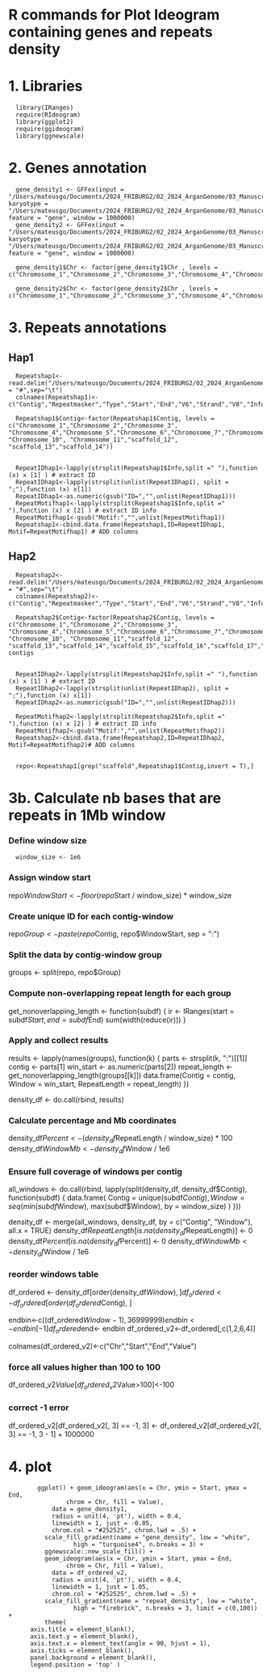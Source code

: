 # R commands for Plot Ideogram containing genes and  repeats density 


# 1. Libraries


      library(IRanges)
      require(RIdeogram)
      library(ggplot2)
      require(ggideogram)
      library(ggnewscale)



# 2.  Genes annotation

      gene_density1 <- GFFex(input = "/Users/mateusgo/Documents/2024_FRIBURG2/02_2024_ArganGenome/03_Manuscript_v6/04_Annotation/01_hap1/Sspinosum_hap1.gtf", karyotype = "/Users/mateusgo/Documents/2024_FRIBURG2/02_2024_ArganGenome/03_Manuscript_v6/11_Ideogram/Hap1_Karyotype.txt", feature = "gene", window = 1000000)
      gene_density2 <- GFFex(input = "/Users/mateusgo/Documents/2024_FRIBURG2/02_2024_ArganGenome/03_Manuscript_v6/04_Annotation/02_hap2/Sspinosum_hap2.gtf", karyotype = "/Users/mateusgo/Documents/2024_FRIBURG2/02_2024_ArganGenome/03_Manuscript_v6/11_Ideogram/Hap2_Karyotype.txt", feature = "gene", window = 1000000)

      gene_density1$Chr <- factor(gene_density1$Chr , levels = c("Chromosome_1","Chromosome_2","Chromosome_3","Chromosome_4","Chromosome_5","Chromosome_6","Chromosome_7","Chromosome_8","Chromosome_9","Chromosome_10","Chromosome_11"))

      gene_density2$Chr <- factor(gene_density2$Chr , levels = c("Chromosome_1","Chromosome_2","Chromosome_3","Chromosome_4","Chromosome_5","Chromosome_6","Chromosome_7","Chromosome_8","Chromosome_9","Chromosome_10","Chromosome_11"))






# 3. Repeats annotations

## Hap1

      Repeatshap1<- read.delim("/Users/mateusgo/Documents/2024_FRIBURG2/02_2024_ArganGenome/03_Manuscript_v6/03_Repeats/S_spinosum_hap1.fa.out.gff",h=F,comment.char = "#",sep="\t")
      colnames(Repeatshap1)<-c("Contig","Repeatmasker","Type","Start","End","V6","Strand","V8","Info")

      Repeatshap1$Contig<-factor(Repeatshap1$Contig, levels = c("Chromosome_1","Chromosome_2","Chromosome_3", "Chromosome_4","Chromosome_5","Chromosome_6","Chromosome_7","Chromosome_8","Chromosome_9", "Chromosome_10", "Chromosome_11","scaffold_12", "scaffold_13","scaffold_14"))


      RepeatIDhap1<-lapply(strsplit(Repeatshap1$Info,split =" "),function (x) x [1] ) # extract ID
      RepeatIDhap1<-lapply(strsplit(unlist(RepeatIDhap1), split = ";"),function (x) x[1])
      RepeatIDhap1<-as.numeric(gsub("ID=","",unlist(RepeatIDhap1)))
      RepeatMotifhap1<-lapply(strsplit(Repeatshap1$Info,split =" "),function (x) x [2] ) # extract ID info
      RepeatMotifhap1<-gsub("Motif:","",unlist(RepeatMotifhap1))
      Repeatshap1<-cbind.data.frame(Repeatshap1,ID=RepeatIDhap1, Motif=RepeatMotifhap1) # ADD columns



## Hap2

      Repeatshap2<- read.delim("/Users/mateusgo/Documents/2024_FRIBURG2/02_2024_ArganGenome/03_Manuscript_v6/03_Repeats/Repeats_S_spinosum_hap2.fa.out.gff",h=F,comment.char = "#",sep="\t")
      colnames(Repeatshap2)<-c("Contig","Repeatmasker","Type","Start","End","V6","Strand","V8","Info")

      Repeatshap2$Contig<-factor(Repeatshap2$Contig, levels = c("Chromosome_1","Chromosome_2","Chromosome_3", "Chromosome_4","Chromosome_5","Chromosome_6","Chromosome_7","Chromosome_8","Chromosome_9", "Chromosome_10", "Chromosome_11","scaffold_12", "scaffold_13","scaffold_14","scaffold_15","scaffold_16","scaffold_17","scaffold_18","scaffold_19","scaffold_20"))#order contigs


      RepeatIDhap2<-lapply(strsplit(Repeatshap2$Info,split =" "),function (x) x [1] ) # extract ID  
      RepeatIDhap2<-lapply(strsplit(unlist(RepeatIDhap2), split = ";"),function (x) x[1])  
      RepeatIDhap2<-as.numeric(gsub("ID=","",unlist(RepeatIDhap2)))
      
      RepeatMotifhap2<-lapply(strsplit(Repeatshap2$Info,split =" "),function (x) x [2] ) # extract ID info
      RepeatMotifhap2<-gsub("Motif:","",unlist(RepeatMotifhap2))
      Repeatshap2<-cbind.data.frame(Repeatshap2,ID=RepeatIDhap2, Motif=RepeatMotifhap2)# ADD columns


      repo<-Repeatshap1[grep("scaffold",Repeatshap1$Contig,invert = T),]


# 3b. Calculate nb bases that are repeats in 1Mb window
### Define window size

      window_size <- 1e6

### Assign window start
repo$WindowStart <- floor(repo$Start / window_size) * window_size

### Create unique ID for each contig-window
repo$Group <- paste(repo$Contig, repo$WindowStart, sep = ":")

### Split the data by contig-window group
groups <- split(repo, repo$Group)

### Compute non-overlapping repeat length for each group
get_nonoverlapping_length <- function(subdf) {
  ir <- IRanges(start = subdf$Start, end = subdf$End)
  sum(width(reduce(ir)))
}

### Apply and collect results
results <- lapply(names(groups), function(k) {
  parts <- strsplit(k, ":")[[1]]
  contig <- parts[1]
  win_start <- as.numeric(parts[2])
  repeat_length <- get_nonoverlapping_length(groups[[k]])
  data.frame(Contig = contig, Window = win_start, RepeatLength = repeat_length)
})

density_df <- do.call(rbind, results)

### Calculate percentage and Mb coordinates
density_df$Percent <- (density_df$RepeatLength / window_size) * 100
density_df$WindowMb <- density_df$Window / 1e6

### Ensure full coverage of windows per contig
all_windows <- do.call(rbind, lapply(split(density_df, density_df$Contig), function(subdf) {
  data.frame(
    Contig = unique(subdf$Contig),
    Window = seq(min(subdf$Window), max(subdf$Window), by = window_size)
  )
}))

density_df <- merge(all_windows, density_df, by = c("Contig", "Window"), all.x = TRUE)
density_df$RepeatLength[is.na(density_df$RepeatLength)] <- 0
density_df$Percent[is.na(density_df$Percent)] <- 0
density_df$WindowMb <- density_df$Window / 1e6

### reorder windows table

df_ordered <- density_df[order(density_df$Window), ]
df_ordered <- df_ordered[order(df_ordered$Contig), ]

endbin<-c((df_ordered$Window -1 ),36999999)
endbin<-endbin [-1]
df_ordered$end<- endbin
df_ordered_v2<-df_ordered[,c(1,2,6,4)]

colnames(df_ordered_v2)<-c("Chr","Start","End","Value")

### force all values higher than 100 to 100
df_ordered_v2$Value[df_ordered_v2$Value>100]<-100

### correct -1 error
df_ordered_v2[df_ordered_v2[, 3] == -1, 3] <- df_ordered_v2[df_ordered_v2[, 3] == -1, 3 - 1] + 1000000


# 4. plot


            ggplot() + geom_ideogram(aes(x = Chr, ymin = Start, ymax = End, 
                    chrom = Chr, fill = Value), 
                data = gene_density1,
                radius = unit(4, 'pt'), width = 0.4, 
                linewidth = 1, just = -0.05,
                chrom.col = "#252525", chrom.lwd = .5) +
              scale_fill_gradient(name = "gene_density", low = "white", 
                      high = "turquoise4", n.breaks = 3) +
              ggnewscale::new_scale_fill() +
              geom_ideogram(aes(x = Chr, ymin = Start, ymax = End, 
                    chrom = Chr, fill = Value), 
                data = df_ordered_v2,
                radius = unit(4, 'pt'), width = 0.4, 
                linewidth = 1, just = 1.05,
                chrom.col = "#252525", chrom.lwd = .5) +
              scale_fill_gradient(name = "repeat_density", low = "white", 
                      high = "firebrick", n.breaks = 3, limit = c(0,100)) +
              theme(
          axis.title = element_blank(),
          axis.text.y = element_blank(),
          axis.text.x = element_text(angle = 90, hjust = 1),
          axis.ticks = element_blank(),
          panel.background = element_blank(),
          legend.position = 'top' )

